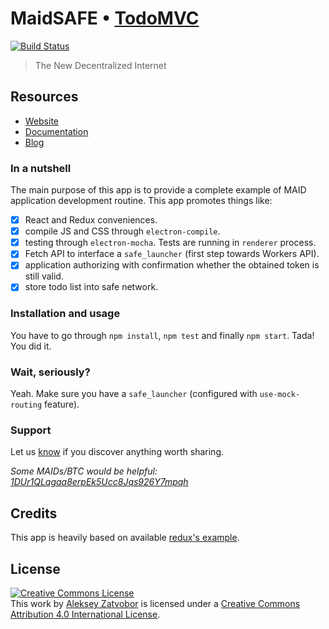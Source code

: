 # MaidSAFE • [TodoMVC](http://todomvc.com)

[![Build Status](https://travis-ci.org/Zatvobor/todomvc.svg?branch=master)](https://travis-ci.org/Zatvobor/todomvc)

> The New Decentralized Internet

## Resources

- [Website](http://maidsafe.net)
- [Documentation](https://maidsafe.readme.io)
- [Blog](http://blog.maidsafe.net)

### In a nutshell

The main purpose of this app is to provide a complete example of MAID application
development routine. This app promotes things like:

- [x] React and Redux conveniences.
- [x] compile JS and CSS through `electron-compile`.
- [x] testing through `electron-mocha`. Tests are running in `renderer` process.
- [x] Fetch API to interface a `safe_launcher` (first step towards Workers API).
- [x] application authorizing with confirmation whether the obtained token is still valid.
- [x] store todo list into safe network.

### Installation and usage

You have to go through `npm install`, `npm test` and finally `npm start`. Tada! You did it.

### Wait, seriously?

Yeah. Make sure you have a `safe_launcher` (configured with `use-mock-routing` feature).

### Support

Let us [know](https://github.com/zatvobor/todomvc/issues) if you discover anything worth sharing.

*Some MAIDs/BTC would be helpful: [1DUr1QLqgaa8erpEk5Ucc8Jqs926Y7mpqh](https://blockchain.info/address/1DUr1QLqgaa8erpEk5Ucc8Jqs926Y7mpqh)*

## Credits

This app is heavily based on available [redux's example](https://github.com/reactjs/redux/tree/master/examples/todomvc).

## License

<a rel="license" href="http://creativecommons.org/licenses/by/4.0/deed.en_US"><img alt="Creative Commons License" style="border-width:0" src="http://i.creativecommons.org/l/by/4.0/80x15.png" /></a><br />This <span xmlns:dct="http://purl.org/dc/terms/" href="http://purl.org/dc/dcmitype/InteractiveResource" rel="dct:type">work</span> by <a xmlns:cc="http://creativecommons.org/ns#" href="http://zatvobor.github.io" property="cc:attributionName" rel="cc:attributionURL">Aleksey Zatvobor</a> is licensed under a <a rel="license" href="http://creativecommons.org/licenses/by/4.0/deed.en_US">Creative Commons Attribution 4.0 International License</a>.
